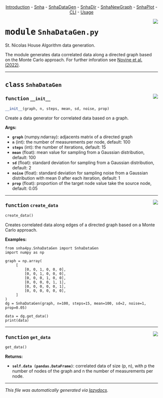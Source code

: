 <center>

[Introduction](__init__.md) -
[Snha](Snha.md) -
[SnhaDataGen](SnhaDataGen.md) -
[SnhaDir](SnhaDir.md) -
[SnhaNewGraph](SnhaNewGraph.md) -
[SnhaPlot](SnhaPlot.md) -
[CLI](__main__.md) -
[Usage](README.md) 

</center>

<!-- markdownlint-disable -->

<a href="../snha4py/SnhaDataGen.py#L0"><img align="right" style="float:right;" src="https://img.shields.io/badge/-source-cccccc?style=flat-square"></a>

# <kbd>module</kbd> `SnhaDataGen.py`
St. Nicolas House Algorithm data generation. 

The module generates data correlated data along a directed graph based on the Monte Carlo approach. For further inforation see [Novine et al. (2022)](https://doi.org/10.52905/hbph2021.3.26). 



---

## <kbd>class</kbd> `SnhaDataGen`




<a href="../snha4py/SnhaDataGen.py#L13"><img align="right" style="float:right;" src="https://img.shields.io/badge/-source-cccccc?style=flat-square"></a>

### <kbd>function</kbd> `__init__`

```python
__init__(graph, n, steps, mean, sd, noise, prop)
```

Create a data generator for correlated data based on a graph. 



**Args:**
 
 - <b>`graph`</b> (numpy.ndarray):  adjacents matrix of a directed graph 
 - <b>`n`</b> (int):  the number of measurements per node, default: 100 
 - <b>`steps`</b> (int):  the number of iterations, default: 15 
 - <b>`mean`</b> (float):  mean value for sampling from a Gaussian distribution, default: 100 
 - <b>`sd`</b> (float):  standard deviation for sampling from a Gaussian distribution, default: 2 
 - <b>`noise`</b> (float):  standard deviation for sampling noise from a Gaussian distribution with mean 0 after each iteration, default: 1 
 - <b>`prop`</b> (float):  proportion of the target node value take the source node, default: 0.05 




---

<a href="../snha4py/SnhaDataGen.py#L34"><img align="right" style="float:right;" src="https://img.shields.io/badge/-source-cccccc?style=flat-square"></a>

### <kbd>function</kbd> `create_data`

```python
create_data()
```

Creates correlated data along edges of a directed graph based on a Monte Carlo approach. 



**Examples:**
 

```{.py}
from snha4py.SnhaDataGen import SnhaDataGen
import numpy as np

graph = np.array(
     [
         [0, 0, 1, 0, 0, 0],
         [0, 0, 1, 0, 0, 0],
         [0, 0, 0, 1, 0, 0],
         [0, 0, 0, 0, 1, 1],
         [0, 0, 0, 0, 0, 1],
         [0, 0, 0, 0, 0, 0],
     ]
)
dg = SnhaDataGen(graph, n=100, steps=15, mean=100, sd=2, noise=1, prop=0.05)

data = dg.get_data()
print(data)
``` 

---

<a href="../snha4py/SnhaDataGen.py#L85"><img align="right" style="float:right;" src="https://img.shields.io/badge/-source-cccccc?style=flat-square"></a>

### <kbd>function</kbd> `get_data`

```python
get_data()
```



**Returns:**
 
 - <b>`self.data (pandas.DataFrame)`</b>:  correlated data of size (p, n), with p the number of nodes of the graph and n the number of measurements per node. 




---

_This file was automatically generated via [lazydocs](https://github.com/ml-tooling/lazydocs)._
